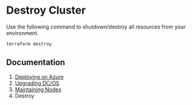# Destroy Cluster

Use the following command to shutdown/destroy all resources from your environment.

```bash
terraform destroy
```

## Documentation

1. [Deploying on Azure](./INSTALL.md)
2. [Upgrading DC/OS](./UPGRADE.md)
3. [Maintaining Nodes](./MAINTAIN.md)
4. Destroy
